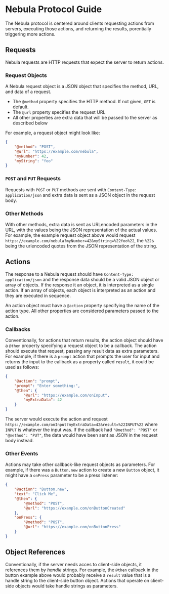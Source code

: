 # Nebula Protocol Guide

The Nebula protocol is centered around clients requesting actions from servers, executing those actions, and returning the results, porentially triggering more actions.

## Requests

Nebula requests are HTTP requests that expect the server to return actions.

### Request Objects

A Nebula request object is a JSON object that specifies the method, URL, and data of a request. 

* The `@method` property specifies the HTTP method. If not given, `GET` is default.
* The `@url` property specifies the request URL
* All other properties are extra data that will be passed to the server as described below

For example, a request object might look like:

```json
{
    "@method": "POST",
    "@url": "https://example.com/nebula",
    "myNumber": 42,
    "myString": "foo"
}
```

### `POST` and `PUT` Requests

Requests with `POST` or `PUT` methods are sent with `Content-Type: application/json` and extra data is sent as a JSON object in the request body.

### Other Methods

With other methods, extra data is sent as URLencoded parameters in the URL, with the values being the JSON representation of the actual values. For example, the example request object above would request `https://example.com/nebula?myNumber=42&myString=%22foo%22`, the `%22`s being the urlencoded quotes from the JSON representation of the string.

## Actions

The response to a Nebula request should have `Content-Type: application/json` and the response data should be a valid JSON object or array of objects. If the response it an object, it is interpreted as a single action. If an array of objects, each object is interpreted as an action and they are executed in sequence.

An action object must have a `@action` property specifying the name of the action type. All other properties are considered parameters passed to the action.

### Callbacks

Conventionally, for actions that return results, the action object should have a `@then` property specifying a request object to be a callback. The action should execute that request, passing any result data as extra parameters. For example, if there is a `prompt` action that prompts the user for input and returns the input to the callback as a property called `result`, it could be used as follows:

```json
{
    "@action": "prompt",
    "prompt": "Enter something:",
    "@then": {
        "@url": "https://example.com/onInput",
        "myExtraData": 42
    }
}
```

The server would execute the action and request `https://example.com/onInput?myExtraData=42&result=%22INPUT%22` where `INPUT` is whatever the input was. If the callback had `"@method": "POST"` or `"@method": "PUT"`, the data would have been sent as JSON in the request body instead.

### Other Events

Actions may take other callback-like request objects as parameters. For example, if there was a `Button.new` action to create a new `Button` object, it might have a `onPress` parameter to be a press listener:

```json
{
    "@action": "Button.new",
    "text": "Click Me",
    "@then": {
        "@method": "POST",
        "@url": "https://example.com/onButtonCreated"
    },
    "onPress": {
        "@method": "POST",
        "@url": "https://example.com/onButtonPress"
    }
}
```

## Object References

Conventionally, if the server needs acces to client-side objects, it references them by *handle* strings. For example, the `@then` callback in the button example above would probably receive a `result` value that is a handle string to the client-side button object. Actions that operate on client-side objects would take handle strings as parameters.
